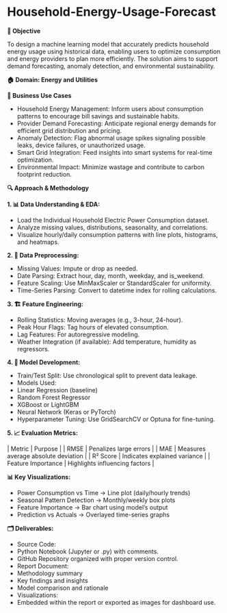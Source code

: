 # Household-Energy-Usage-Forecast

**📍 Objective**

To design a machine learning model that accurately predicts household energy usage using historical data, enabling users to optimize consumption and energy providers to plan more efficiently. The solution aims to support demand forecasting, anomaly detection, and environmental sustainability.


**🏠 Domain: Energy and Utilities**

**🎯 Business Use Cases**

- Household Energy Management: Inform users about consumption patterns to encourage bill savings and sustainable habits.
- Provider Demand Forecasting: Anticipate regional energy demands for efficient grid distribution and pricing.
- Anomaly Detection: Flag abnormal usage spikes signaling possible leaks, device failures, or unauthorized usage.
- Smart Grid Integration: Feed insights into smart systems for real-time optimization.
- Environmental Impact: Minimize wastage and contribute to carbon footprint reduction.


**🔍 Approach & Methodology**

**1. 📊 Data Understanding & EDA:**
- Load the Individual Household Electric Power Consumption dataset.
- Analyze missing values, distributions, seasonality, and correlations.
- Visualize hourly/daily consumption patterns with line plots, histograms, and heatmaps.
  
**2. 🧹 Data Preprocessing:**
- Missing Values: Impute or drop as needed.
- Date Parsing: Extract hour, day, month, weekday, and is_weekend.
- Feature Scaling: Use MinMaxScaler or StandardScaler for uniformity.
- Time-Series Parsing: Convert to datetime index for rolling calculations.
  
**3. 🏗️ Feature Engineering:**
- Rolling Statistics: Moving averages (e.g., 3-hour, 24-hour).
- Peak Hour Flags: Tag hours of elevated consumption.
- Lag Features: For autoregressive modeling.
- Weather Integration (if available): Add temperature, humidity as regressors.
  
**4. 🤖 Model Development:**
- Train/Test Split: Use chronological split to prevent data leakage.
- Models Used:
- Linear Regression (baseline)
- Random Forest Regressor
- XGBoost or LightGBM
- Neural Network (Keras or PyTorch)
- Hyperparameter Tuning: Use GridSearchCV or Optuna for fine-tuning.
  
**5. 📈 Evaluation Metrics:**

| Metric | Purpose | 
| RMSE | Penalizes large errors | 
| MAE | Measures average absolute deviation | 
| R² Score | Indicates explained variance | 
| Feature Importance | Highlights influencing factors | 



**📊 Key Visualizations:**
- Power Consumption vs Time → Line plot (daily/hourly trends)
- Seasonal Pattern Detection → Monthly/weekly box plots
- Feature Importance → Bar chart using model’s output
- Prediction vs Actuals → Overlayed time-series graphs

**🗂️ Deliverables:**
- Source Code:
- Python Notebook (Jupyter or .py) with comments.
- GitHub Repository organized with proper version control.
- Report Document:
- Methodology summary
- Key findings and insights
- Model comparison and rationale
- Visualizations:
- Embedded within the report or exported as images for dashboard use.
